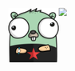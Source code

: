 [<img width="20%" align="left" src="./gopher.png">](https://github.com/singhayushh)
[<img width="55%" src="https://github-readme-stats.vercel.app/api?username=singhayushh&count_private=true&show_icons=true&bg_color=transparent">](https://github.com/anuraghazra/github-readme-stats)
